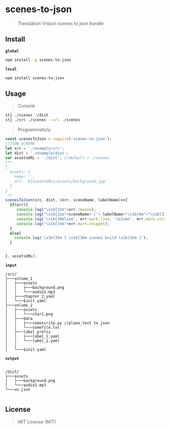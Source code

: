 # scenes-to-json
> Translation Vnjson scenes to json bundle

## Install
__`global`__

```bash
npm install -g scenes-to-json
```
__`local`__

```bash
npm install scenes-to-json
```

## Usage

> Console

```bash
stj ./scenes ./dist
stj ./src ./scenes --url ./scenes
```
> Programmaticly
```js
const scenesToJson = require('scenes-to-json');
//JSON_SCHEMA
let src = './example/src';
let dist = './example/dist';
var assetsURL = './dist'; //default = ./scenes
/**
{
  assets: {
    name: '',
    url: `${assetsURL}/assets/background.jpg`
  }
}
 */
scenesToJson(src, dist, (err, sceneName, labelName)=>{
  if(err){
     console.log("\x1b[32m"+err.reason);
     console.log("\x1b[31m"+sceneName+'/'+ labelName+"\x1b[0m"+"\x1b[33m");
     console.log('\x1b[36mline', err.mark.line, 'column', err.mark.column);
     console.log("\x1b[33m"+err.mark.snippet);
  }
  else{
    console.log('\x1b[35m [ \x1b[36m scenes build \x1b[35m ]');
  }


}, assetsURL);

```
__`input`__
```text
/src/
├───volume_1
│   ├───assets
│   │   ├───background.png
│   │   └───audio1.mp3
│   ├───chapter_2.yaml
│   └───$init.yaml
├───volume_2
│   ├───assets
│   │   └───char1.png
│   ├───data
│   │   ├───somescritp.py //plane_text to json
│   │   └───somefile.txt
│   ├───label_prefix
│   │   ├───label_1.yaml
│   │   └───label_2.yaml
│   │
│   └───$init.yaml
```

__`output`__
```text

/dist/
├───assets
│   ├───background.png
│   └───audio1.mp3 
└───vn.json  
   
```



## License
> MIT License (MIT)
